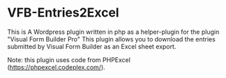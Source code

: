 # VFB-Entries2Excel

This is A Wordpress plugin written in php as a helper-plugin for the plugin "Visual Form Builder Pro"
This plugin allows you to download the entries submitted by Visual Form Builder as an Excel sheet export.

Note:			this plugin uses code from PHPExcel (https://phpexcel.codeplex.com/).
